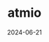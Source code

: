 ---  
layout: startup_page  
title: "atmio"  
id: "atmio.com"  
permalink: "/atmioatmio.com06212024/"  
website: "https://www.atmio.com/"  
funding_round: "Seed"  
funding_amount: "€5.1M"  
investors: "Notion Capital, SquareOne, HCVC, Robin Capital, Bernhard Mohr, VOYAGERS Climate-Tech Fund"  
about: "atmio provides an operating system for detecting, fixing, and reporting methane emissions. Its all-in-one solution combines handheld and stationary monitors, a mobile app, and an integrated management platform for automated reporting and streamlined leak management. This digitizes a previously manual process, saving time and improving efficiency for natural gas operators."  
markets: "Climate Tech, Energy, Clean Energy, Fossil Fuels, Information Technology, Oil and Gas, Software, Sustainability"  
hq: "Hamburg, Hamburg, Germany"  
founded_year: "2023"  
linkedin: "https://www.linkedin.com/company/useatmio/"  
twitter: ""  
instagram: ""  
facebook: ""  
crunchbase: "https://www.crunchbase.com/organization/atmio-99aa"  
pitchbook: "https://pitchbook.com/profiles/company/538866-46"  

date_display: "21-Jun-2024"  
date: "2024-06-21"

# SEO Optimization  
meta_title: "atmio - Seed Funding (€5.1M)"  
meta_description: "atmio, atmio provides an operating system for detecting, fixing, and reporting methane emissions. Its all-in-one solution combines handheld and stationary mo..."  
meta_keywords: "atmio, Climate Tech, Energy, Clean Energy, Fossil Fuels, Information Technology, Oil and Gas, Software, Sustainability, Seed funding"  
canonical_url: "https://startup.projectstartups.com/atmioatmio.com06212024/"  
---